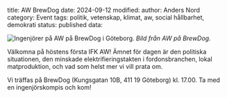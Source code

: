 title: AW BrewDog
date: 2024-09-12
modified:
author: Anders Nord
category: Event
tags: politik, vetenskap, klimat, aw, social hållbarhet, demokrati
status: published
data:

<div class="post-image-left">
    <img alt="Ingenjörer på AW på BrewDog i Göteborg." src="data/AW20240912.jpg" />
    <em>Bild från AW på BrewDog.</em>
</div>

Välkomna på höstens första IFK AW! Ämnet för dagen är den politiska situationen,
den minskade elektrifieringstakten i fordonsbranchen, lokal matproduktion, och
vad som helst mer vi vill prata om.

Vi träffas på BrewDog (Kungsgatan 10B, 411 19 Göteborg) kl. 17.00. Ta med en
ingenjörskompis och kom!

